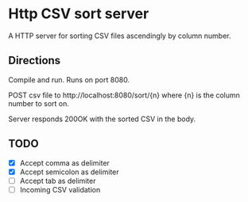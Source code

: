# Http CSV sort server
A HTTP server for sorting CSV files ascendingly by column number.

## Directions
Compile and run. Runs on port 8080.

POST csv file to http://localhost:8080/sort/{n} where {n} is the column number to sort on.

Server responds 200OK with the sorted CSV in the body.

## TODO
- [x] Accept comma as delimiter
- [x] Accept semicolon as delimiter
- [ ] Accept tab as delimiter
- [ ] Incoming CSV validation